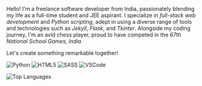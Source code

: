 <!--
![Github banner](https://github.com/shirsakm/shirsakm/assets/90378831/11814b19-d673-4f7e-a1f0-226e22ae05c3)
-->

Hello! I'm a freelance software developer from India, passionately blending my life as a full-time student and JEE aspirant. I specialize in _full-stack web development_ and _Python scripting_, adept in using a diverse range of tools and technologies such as _Jekyll_, _Flask_, and _Tkinter_. Alongside my coding journey, I'm an avid chess player, proud to have competed in the _67th National School Games, India_.

Let's create something remarkable together! 

![Python](https://img.shields.io/badge/Python-FFD43B?style=for-the-badge&logo=python&logoColor=blue)
![HTML5](https://img.shields.io/badge/html5-%23E34F26.svg?style=for-the-badge&logo=html5&logoColor=white)
![SASS](https://img.shields.io/badge/SASS-hotpink.svg?style=for-the-badge&logo=SASS&logoColor=white)
![VSCode](https://img.shields.io/badge/VSCode-0078D4?style=for-the-badge&logo=visual%20studio%20code&logoColor=white)

![Top Languages](https://github-readme-stats.vercel.app/api/top-langs/?username=shirsakm&layout=compact&theme=dracula)

<!--
![stats](https://github-readme-stats.vercel.app/api?username=shirsakm&show_icons=true&theme=dracula&hide=prs&rank_icons=github)
-->

<!--
TO-D0:
- write about myself
- fix the top langs card and stats card being different heights somehow
- write about my past projects
-->

